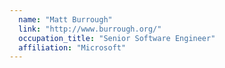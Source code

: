 ```yaml
---
  name: "Matt Burrough"
  link: "http://www.burrough.org/"
  occupation_title: "Senior Software Engineer"
  affiliation: "Microsoft"
---
```

